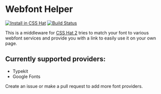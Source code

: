 # Webfont Helper

[![Install in CSS Hat](http://img.shields.io/badge/install-to%20CSS%20Hat-blue.svg)](http://addons.csshat.com/?install=csshat/language-less-lesshat) [![Build Status](https://travis-ci.org/csshat/middleware-webfont-helper.svg?branch=master)](https://travis-ci.org/marekhrabe/webfont-helper)

This is a middleware for [CSS Hat 2](https://csshat.com/) tries to match your font to various webfont services and provide you with a link to easily use it on your own page.

## Currently supported providers:

- Typekit
- Google Fonts

Create an issue or make a pull request to add more font providers.
